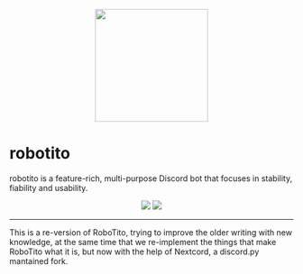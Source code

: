 <p align="center">
    <img src="https://github.com/Ti7oyan/RoboTito/blob/v2.0.0/assets/robotito.png?raw=true" width="200" height="200">
    <h1>robotito</h1>
    <p>robotito is a feature-rich, multi-purpose Discord bot that focuses in stability, fiability and usability.</p>
</p>

<p align="center">
    <img src="https://img.shields.io/github/commit-activity/m/Ti7oyan/RoboTito/v2.0.0?style=for-the-badge">
    <img src="https://img.shields.io/github/contributors/Ti7oyan/RoboTito?style=for-the-badge">
</p>
<hr />

<p>
    This is a re-version of RoboTito, trying to improve the older writing with new knowledge, at the same time that we re-implement the things that make RoboTito what it is, but now with the help of Nextcord, a discord.py mantained fork.
</p>